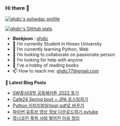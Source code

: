 ### Hi there 👋

[![ghdic's solvedac profile](http://mazassumnida.wtf/api/v2/generate_badge?boj=ghdic)](https://solved.ac/profile/ghdic)

[![ghdic's GitHub stats](https://github-readme-stats.vercel.app/api?username=ghdic&show_icons=true&theme=onedark)](https://github.com/ghdic/github-readme-stats)
- __*Baekjoon*__ : [ghdic](http://icpc.me/ghdic)
- 🔭 I’m currently Student in Hoseo University
- 🌱 I’m currently learning Python, Web
- 👯 I’m looking to collaborate on passionate person 
- 🤔 I’m looking for help with anyone
- 💬 I've a hobby of reading books
- 📫 How to reach me: ghdic77@gmail.com


**📕 Latest Blog Posts**
<!-- BLOG-POST-LIST:START -->
- [SW중심대학 공동해커톤 2022 후기](https://marinelifeirony.tistory.com/149)
- [Cafe24 Spring boot + JPA 호스팅하기](https://marinelifeirony.tistory.com/148)
- [Python 이미지파일&lpar;jpg&rpar; pdf로 바꾸기](https://marinelifeirony.tistory.com/147)
- [파이썬 유튜브 영상 정보 다운로드하기 pytube](https://marinelifeirony.tistory.com/146)
- [루나코인 폭락 사태 떨어진 이유 정리](https://marinelifeirony.tistory.com/145)
<!-- BLOG-POST-LIST:END -->